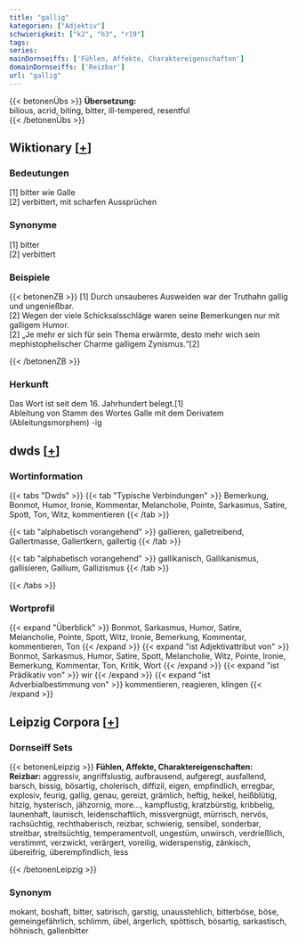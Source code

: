 ```yaml
---
title: "gallig"
kategorien: ["Adjektiv"]
schwierigkeit: ["k2", "h3", "r19"]
tags:
series:
mainDornseiffs: ['Fühlen, Affekte, Charaktereigenschaften']
domainDornseiffs: ['Reizbar']
url: "gallig"
---
```


{{< betonenÜbs >}}
**Übersetzung:**  
bilious, acrid, biting, bitter, ill-tempered, resentful  
{{< /betonenÜbs >}}

## Wiktionary [[+](https://de.wiktionary.org/wiki/gallig)]

### Bedeutungen
[1] bitter wie Galle  
[2] verbittert, mit scharfen Aussprüchen  

### Synonyme
[1] bitter  
[2] verbittert  

### Beispiele
{{< betonenZB >}}
[1] Durch unsauberes Ausweiden war der Truthahn gallig und ungenießbar.  
[2] Wegen der viele Schicksalsschläge waren seine Bemerkungen nur mit galligem Humor.  
[2] „Je mehr er sich für sein Thema erwärmte, desto mehr wich sein mephistophelischer Charme galligem Zynismus.“[2]  

{{< /betonenZB >}}
### Herkunft
Das Wort ist seit dem 16. Jahrhundert belegt.[1]  
Ableitung von Stamm des Wortes Galle mit dem Derivatem (Ableitungsmorphem) -ig  



## dwds [[+](https://www.dwds.de/wb/gallig)]

### Wortinformation
{{< tabs "Dwds" >}}
{{< tab "Typische Verbindungen" >}}
Bemerkung, Bonmot, Humor, Ironie, Kommentar, Melancholie, Pointe, Sarkasmus, Satire, Spott, Ton, Witz, kommentieren
{{< /tab >}}

{{< tab "alphabetisch vorangehend" >}}
gallieren, galletreibend, Gallertmasse, Gallertkern, gallertig
{{< /tab >}}

{{< tab "alphabetisch vorangehend" >}}
gallikanisch, Gallikanismus, gallisieren, Gallium, Gallizismus
{{< /tab >}}

{{< /tabs >}}

### Wortprofil
{{< expand "Überblick" >}} Bonmot, Sarkasmus, Humor, Satire, Melancholie, Pointe, Spott, Witz, Ironie, Bemerkung, Kommentar, kommentieren, Ton {{< /expand >}}
{{< expand "ist Adjektivattribut von" >}} Bonmot, Sarkasmus, Humor, Satire, Spott, Melancholie, Witz, Pointe, Ironie, Bemerkung, Kommentar, Ton, Kritik, Wort {{< /expand >}}
{{< expand "ist Prädikativ von" >}} wir {{< /expand >}}
{{< expand "ist Adverbialbestimmung von" >}} kommentieren, reagieren, klingen {{< /expand >}}

## Leipzig Corpora [[+](https://corpora.uni-leipzig.de/en/res?word=gallig&corpusId=deu_newscrawl-public_2018)]

### Dornseiff Sets
{{< betonenLeipzig >}}
**Fühlen, Affekte, Charaktereigenschaften:**  
**Reizbar:** aggressiv, angriffslustig, aufbrausend, aufgeregt, ausfallend, barsch, bissig, bösartig, cholerisch, diffizil, eigen, empfindlich, erregbar, explosiv, feurig, gallig, genau, gereizt, grämlich, heftig, heikel, heißblütig, hitzig, hysterisch, jähzornig, more..., kampflustig, kratzbürstig, kribbelig, launenhaft, launisch, leidenschaftlich, missvergnügt, mürrisch, nervös, rachsüchtig, rechthaberisch, reizbar, schwierig, sensibel, sonderbar, streitbar, streitsüchtig, temperamentvoll, ungestüm, unwirsch, verdrießlich, verstimmt, verzwickt, verärgert, voreilig, widerspenstig, zänkisch, übereifrig, überempfindlich, less  

{{< /betonenLeipzig >}}

### Synonym
mokant, boshaft, bitter, satirisch, garstig, unausstehlich, bitterböse, böse, gemeingefährlich, schlimm, übel, ärgerlich, spöttisch, bösartig, sarkastisch, höhnisch, gallenbitter

